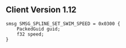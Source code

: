 ## Client Version 1.12

```rust,ignore
smsg SMSG_SPLINE_SET_SWIM_SPEED = 0x0300 {
    PackedGuid guid;    
    f32 speed;    
}

```
